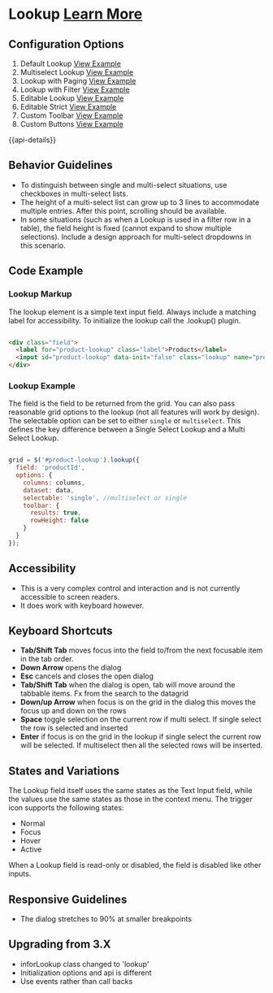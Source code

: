 
# Lookup  [Learn More](#)

## Configuration Options

1. Default Lookup  [View Example]( ../components/lookup/example-index)
2. Multiselect Lookup  [View Example]( ../components/lookup/example-multiselect)
3. Lookup with Paging  [View Example]( ../components/lookup/example-paging)
4. Lookup with Filter  [View Example]( ../components/lookup/example-filter-row)
5. Editable Lookup [View Example]( ../components/lookup/example-editable)
6. Editable Strict [View Example]( ../components/lookup/example-editable-strict)
7. Custom Toolbar [View Example]( ../components/lookup/example-custom-toolbar)
8. Custom Buttons [View Example]( ../components/lookup/example-custom-buttons)

{{api-details}}

## Behavior Guidelines

-   To distinguish between single and multi-select situations, use checkboxes in multi-select lists.
-   The height of a multi-select list can grow up to 3 lines to accommodate multiple entries. After this point, scrolling should be available.
-   In some situations (such as when a Lookup is used in a filter row in a table), the field height is fixed (cannot expand to show multiple selections). Include a design approach for multi-select dropdowns in this scenario.

## Code Example

### Lookup Markup

The lookup element is a simple text input field. Always include a matching label for accessibility. To initialize the lookup call the .lookup() plugin.

```html

<div class="field">
  <label for="product-lookup" class="label">Products</label>
  <input id="product-lookup" data-init="false" class="lookup" name="product-lookup" type="text">
</div>


```

### Lookup Example

The field is the field to be returned from the grid. You can also pass reasonable grid options to the lookup (not all features will work by design). The selectable option can be set to either `single` or `multiselect`. This defines the key difference between a Single Select Lookup and a Multi Select Lookup.

```javascript

grid = $('#product-lookup').lookup({
  field: 'productId',
  options: {
    columns: columns,
    dataset: data,
    selectable: 'single', //multiselect or single
    toolbar: {
      results: true,
      rowHeight: false
    }
  }
});


```

## Accessibility

-   This is a very complex control and interaction and is not currently accessible to screen readers.
-   It does work with keyboard however.

## Keyboard Shortcuts

-   **Tab/Shift Tab** moves focus into the field to/from the next focusable item in the tab order.
-   **Down Arrow** opens the dialog
-   **Esc** cancels and closes the open dialog
-   **Tab/Shift Tab** when the dialog is open, tab will move around the tabbable items. Fx from the search to the datagrid
-   **Down/up Arrow** when focus is on the grid in the dialog this moves the focus up and down on the rows
-   **Space** toggle selection on the current row if multi select. If single select the row is selected and inserted
-   **Enter** if focus is on the grid in the lookup if single select the current row will be selected. If multiselect then all the selected rows will be inserted.

## States and Variations

The Lookup field itself uses the same states as the Text Input field, while the values use the same states as those in the context menu. The trigger icon supports the following states:

-   Normal
-   Focus
-   Hover
-   Active

When a Lookup field is read-only or disabled, the field is disabled like other inputs.

## Responsive Guidelines

-   The dialog stretches to 90% at smaller breakpoints

## Upgrading from 3.X

-   inforLookup class changed to 'lookup'
-   Initialization options and api is different
-   Use events rather than call backs
